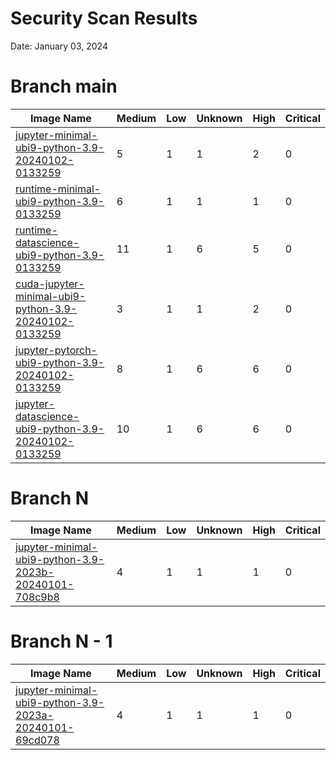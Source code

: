 # Security Scan Results

Date: January 03, 2024

# Branch main

| Image Name | Medium | Low | Unknown | High | Critical |
|------------|-------|-----|---------|------|------|
| [jupyter-minimal-ubi9-python-3.9-20240102-0133259](https://quay.io/repository/opendatahub/workbench-images/manifest/sha256:a79ecb416292b2aab5b53e1c01f668c75054809d777678bab8255ab02abdf84b?tab=vulnerabilities) | 5 | 1 | 1 | 2 | 0 |
| [runtime-minimal-ubi9-python-3.9-0133259](https://quay.io/repository/opendatahub/workbench-images/manifest/sha256:e5668a9fe8987b5c5bcb6c80538d634fce820e4df0afdd5218afd5edb3ce479d?tab=vulnerabilities) | 6 | 1 | 1 | 1 | 0 |
| [runtime-datascience-ubi9-python-3.9-0133259](https://quay.io/repository/opendatahub/workbench-images/manifest/sha256:760536953b4f93d50157d7fd79a226a61b62d16ab3f23f1004989bc1c32f52a0?tab=vulnerabilities) | 11 | 1 | 6 | 5 | 0 |
| [cuda-jupyter-minimal-ubi9-python-3.9-20240102-0133259](https://quay.io/repository/opendatahub/workbench-images/manifest/sha256:d9f5729a0bf029fe77d0f8ad71c28cb621e30cb2eb11a5308795b4a4a90e2a2a?tab=vulnerabilities) | 3 | 1 | 1 | 2 | 0 |
| [jupyter-pytorch-ubi9-python-3.9-20240102-0133259](https://quay.io/repository/opendatahub/workbench-images/manifest/sha256:0b57d481cab78e691a453aaebe035178b6d6b43a58e34ccdb5d45c1b877fd07a?tab=vulnerabilities) | 8 | 1 | 6 | 6 | 0 |
| [jupyter-datascience-ubi9-python-3.9-20240102-0133259](https://quay.io/repository/opendatahub/workbench-images/manifest/sha256:27d174d16d8059ad7ee9a7279fd426a85c3d3eeb2e230bcb2bf6d92b38235f33?tab=vulnerabilities) | 10 | 1 | 6 | 6 | 0 |


# Branch N

| Image Name | Medium | Low | Unknown | High | Critical |
|------------|-------|-----|---------|------|------|
| [jupyter-minimal-ubi9-python-3.9-2023b-20240101-708c9b8](https://quay.io/repository/opendatahub/workbench-images/manifest/sha256:186c28f08fa8809181f645eca94c463ba6e543269120266de06f7643aab6e262?tab=vulnerabilities) | 4 | 1 | 1 | 1 | 0 |


# Branch N - 1

| Image Name | Medium | Low | Unknown | High | Critical |
|------------|-------|-----|---------|------|------|
| [jupyter-minimal-ubi9-python-3.9-2023a-20240101-69cd078](https://quay.io/repository/opendatahub/workbench-images/manifest/sha256:1461bd533dfc27cfb2a72b5319e3ff616f3050ef56edea929cbc199543912ec6?tab=vulnerabilities) | 4 | 1 | 1 | 1 | 0 |

